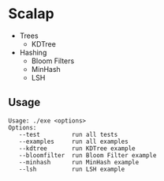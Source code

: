 # Scalap

* Trees
    * KDTree
* Hashing
    * Bloom Filters
    * MinHash
    * LSH

## Usage

    Usage: ./exe <options>
    Options:
       --test         run all tests
       --examples     run all examples
       --kdtree       run KDTree example
       --bloomfilter  run Bloom Filter example
       --minhash      run MinHash example
       --lsh          run LSH example
    
